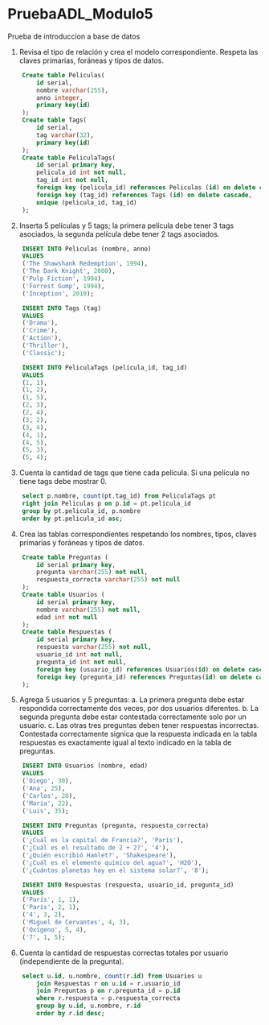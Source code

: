 # PruebaADL_Modulo5
Prueba de introduccion a base de datos

1. Revisa el tipo de relación y crea el modelo correspondiente. Respeta las claves primarias, foráneas y tipos de datos.

```SQL
    Create table Peliculas(
        id serial,
        nombre varchar(255),
        anno integer,
        primary key(id)
    );
    Create table Tags(
        id serial,
        tag varchar(32),
        primary key(id)
    );
    Create table PeliculaTags(
        id serial primary key,
        pelicula_id int not null,
        tag_id int not null,
        foreign key (pelicula_id) references Peliculas (id) on delete cascade,
        foreign key (tag_id) references Tags (id) on delete cascade,
        unique (pelicula_id, tag_id)
    );
```

2. Inserta 5 películas y 5 tags; la primera película debe tener 3 tags asociados, la segunda película debe tener 2 tags asociados.

```SQL
    INSERT INTO Peliculas (nombre, anno)
    VALUES
    ('The Shawshank Redemption', 1994),
    ('The Dark Knight', 2008),
    ('Pulp Fiction', 1994),
    ('Forrest Gump', 1994),
    ('Inception', 2010); 

    INSERT INTO Tags (tag)
    VALUES
    ('Drama'),
    ('Crime'),
    ('Action'),
    ('Thriller'),
    ('Classic');

    INSERT INTO PeliculaTags (pelicula_id, tag_id)
    VALUES
    (1, 1),
    (1, 2),
    (1, 5),
    (2, 3),
    (2, 4),
    (3, 2),
    (3, 4),
    (4, 1),
    (4, 5),
    (5, 3),
    (5, 4);
```

3. Cuenta la cantidad de tags que tiene cada película. Si una película no tiene tags debe mostrar 0.

```SQL
    select p.nombre, count(pt.tag_id) from PeliculaTags pt 
    right join Peliculas p on p.id = pt.pelicula_id 
    group by pt.pelicula_id, p.nombre
    order by pt.pelicula_id asc;
```

4. Crea las tablas correspondientes respetando los nombres, tipos, claves primarias y foráneas y tipos de datos.

```SQL
    Create table Preguntas (
        id serial primary key,
        pregunta varchar(255) not null,
        respuesta_correcta varchar(255) not null
    );
    Create table Usuarios (
        id serial primary key,
        nombre varchar(255) not null,
        edad int not null
    );
    Create table Respuestas (
        id serial primary key,
        respuesta varchar(255) not null,
        usuario_id int not null,
        pregunta_id int not null,
        foreign key (usuario_id) references Usuarios(id) on delete cascade,
        foreign key (pregunta_id) references Preguntas(id) on delete cascade
    );
```

5. Agrega 5 usuarios y 5 preguntas:
    a. La primera pregunta debe estar respondida correctamente dos veces, por dos usuarios diferentes.
    b. La segunda pregunta debe estar contestada correctamente solo por un usuario.
    c. Las otras tres preguntas deben tener respuestas incorrectas.
    Contestada correctamente signica que la respuesta indicada en la tabla respuestas es exactamente igual al texto indicado en la tabla de preguntas.

```SQL
    INSERT INTO Usuarios (nombre, edad)
    VALUES
    ('Diego', 30),
    ('Ana', 25),
    ('Carlos', 28),
    ('María', 22),
    ('Luis', 35);

    INSERT INTO Preguntas (pregunta, respuesta_correcta)
    VALUES
    ('¿Cuál es la capital de Francia?', 'París'),
    ('¿Cuál es el resultado de 2 + 2?', '4'),
    ('¿Quién escribió Hamlet?', 'Shakespeare'),
    ('¿Cuál es el elemento químico del agua?', 'H2O'),
    ('¿Cuántos planetas hay en el sistema solar?', '8');

    INSERT INTO Respuestas (respuesta, usuario_id, pregunta_id)
    VALUES
    ('París', 1, 1),
    ('París', 2, 1),
    ('4', 3, 2),
    ('Miguel de Cervantes', 4, 3),
    ('Oxígeno', 5, 4),
    ('7', 1, 5);
```

6. Cuenta la cantidad de respuestas correctas totales por usuario (independiente de la pregunta).

```SQL
    select u.id, u.nombre, count(r.id) from Usuarios u
        join Respuestas r on u.id = r.usuario_id
        join Preguntas p on r.pregunta_id = p.id
        where r.respuesta = p.respuesta_correcta
        group by u.id, u.nombre, r.id
        order by r.id desc;
```
